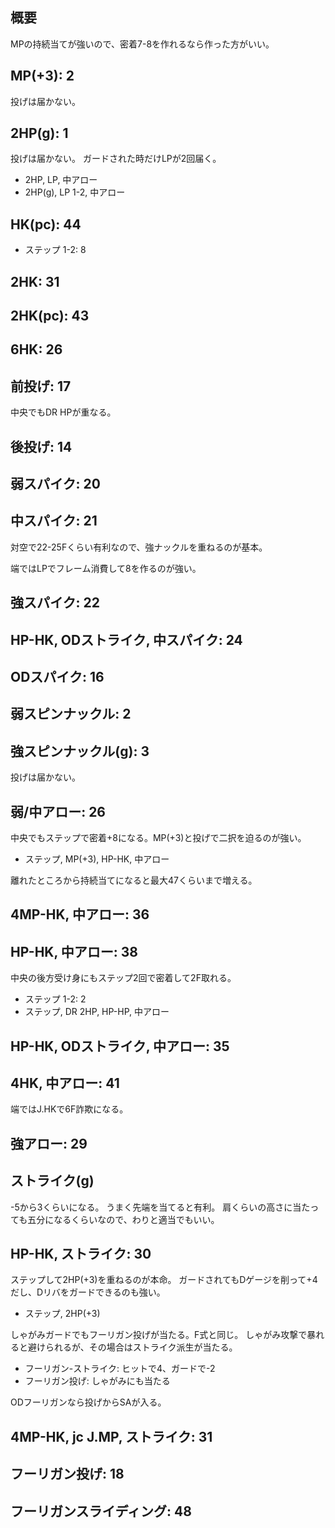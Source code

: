 ## 概要

MPの持続当てが強いので、密着7-8を作れるなら作った方がいい。

## MP(+3): 2

投げは届かない。

## 2HP(g): 1

投げは届かない。
ガードされた時だけLPが2回届く。

- 2HP, LP, 中アロー
- 2HP(g), LP 1-2, 中アロー

## HK(pc): 44

- ステップ 1-2: 8

## 2HK: 31

## 2HK(pc): 43

## 6HK: 26

## 前投げ: 17

中央でもDR HPが重なる。

## 後投げ: 14

## 弱スパイク: 20

## 中スパイク: 21

対空で22-25Fくらい有利なので、強ナックルを重ねるのが基本。

端ではLPでフレーム消費して8を作るのが強い。

## 強スパイク: 22

## HP-HK, ODストライク, 中スパイク: 24

## ODスパイク: 16

## 弱スピンナックル: 2

## 強スピンナックル(g): 3

投げは届かない。

## 弱/中アロー: 26

中央でもステップで密着+8になる。MP(+3)と投げで二択を迫るのが強い。

- ステップ, MP(+3), HP-HK, 中アロー

離れたところから持続当てになると最大47くらいまで増える。

## 4MP-HK, 中アロー: 36

## HP-HK, 中アロー: 38

中央の後方受け身にもステップ2回で密着して2F取れる。

- ステップ 1-2: 2
- ステップ, DR 2HP, HP-HP, 中アロー

## HP-HK, ODストライク, 中アロー: 35

## 4HK, 中アロー: 41

端ではJ.HKで6F詐欺になる。

## 強アロー: 29

## ストライク(g)

-5から3くらいになる。
うまく先端を当てると有利。
肩くらいの高さに当たっても五分になるくらいなので、わりと適当でもいい。

## HP-HK, ストライク: 30

ステップして2HP(+3)を重ねるのが本命。
ガードされてもDゲージを削って+4だし、Dリバをガードできるのも強い。

- ステップ, 2HP(+3)

しゃがみガードでもフーリガン投げが当たる。F式と同じ。
しゃがみ攻撃で暴れると避けられるが、その場合はストライク派生が当たる。

- フーリガン-ストライク: ヒットで4、ガードで-2
- フーリガン投げ: しゃがみにも当たる

ODフーリガンなら投げからSAが入る。

## 4MP-HK, jc J.MP, ストライク: 31

## フーリガン投げ: 18

## フーリガンスライディング: 48
